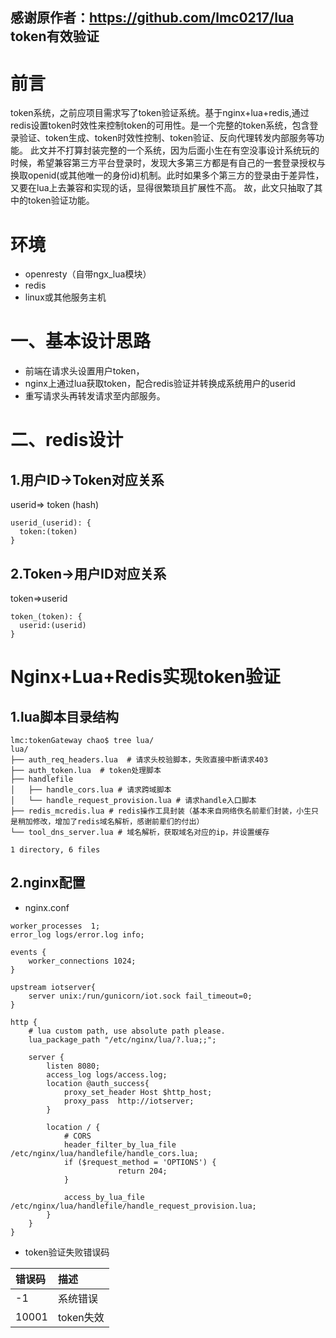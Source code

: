 感谢原作者：https://github.com/lmc0217/lua
token有效验证
---
# 前言

token系统，之前应项目需求写了token验证系统。基于nginx+lua+redis,通过redis设置token时效性来控制token的可用性。是一个完整的token系统，包含登录验证、token生成、token时效性控制、token验证、反向代理转发内部服务等功能。
此文并不打算封装完整的一个系统，因为后面小生在有空没事设计系统玩的时候，希望兼容第三方平台登录时，发现大多第三方都是有自己的一套登录授权与换取openid(或其他唯一的身份id)机制。此时如果多个第三方的登录由于差异性，又要在lua上去兼容和实现的话，显得很繁琐且扩展性不高。
故，此文只抽取了其中的token验证功能。

# 环境

* openresty（自带ngx_lua模块）
* redis
* linux或其他服务主机

# 一、基本设计思路

* 前端在请求头设置用户token，
* nginx上通过lua获取token，配合redis验证并转换成系统用户的userid
* 重写请求头再转发请求至内部服务。

# 二、redis设计

## 1.用户ID->Token对应关系

userid=> token (hash)
```
userid_(userid): {
  token:(token)
}
```

## 2.Token->用户ID对应关系

token=>userid
```
token_(token): {
  userid:(userid)
}
```

# Nginx+Lua+Redis实现token验证

## 1.lua脚本目录结构

```shell
lmc:tokenGateway chao$ tree lua/
lua/
├── auth_req_headers.lua  # 请求头校验脚本，失败直接中断请求403
├── auth_token.lua  # token处理脚本
├── handlefile
│   ├── handle_cors.lua # 请求跨域脚本
│   └── handle_request_provision.lua # 请求handle入口脚本
├── redis_mcredis.lua # redis操作工具封装（基本来自网络佚名前辈们封装，小生只是稍加修改，增加了redis域名解析，感谢前辈们的付出）
└── tool_dns_server.lua # 域名解析，获取域名对应的ip，并设置缓存

1 directory, 6 files
```

## 2.nginx配置

* nginx.conf
```shell
worker_processes  1; 
error_log logs/error.log info; 

events {
	worker_connections 1024;
}

upstream iotserver{
	server unix:/run/gunicorn/iot.sock fail_timeout=0;
}

http {
	# lua custom path, use absolute path please.
	lua_package_path "/etc/nginx/lua/?.lua;;";

	server {
		listen 8080;
		access_log logs/access.log;
		location @auth_success{
			proxy_set_header Host $http_host;
			proxy_pass  http://iotserver;
		}

		location / {
			# CORS
			header_filter_by_lua_file /etc/nginx/lua/handlefile/handle_cors.lua;
			if ($request_method = 'OPTIONS') {
						return 204;
			}
			
			access_by_lua_file /etc/nginx/lua/handlefile/handle_request_provision.lua;
		}
	}
}

```

* token验证失败错误码

| 错误码 | 描述      |
| :----- | :-------- |
| -1     | 系统错误  |
| 10001  | token失效 |